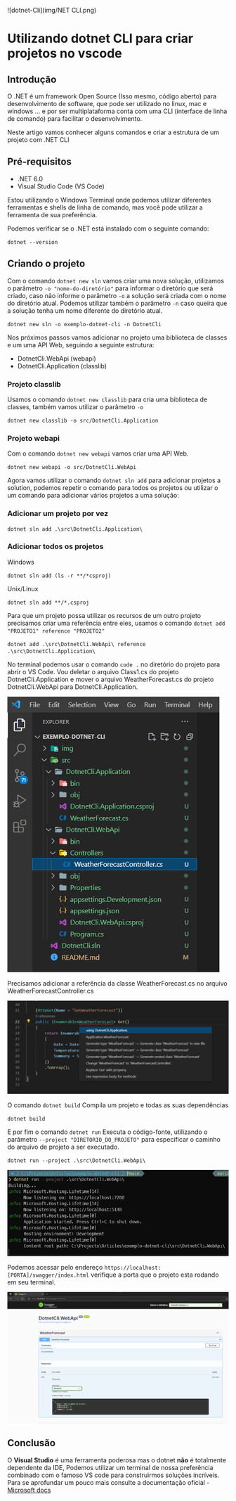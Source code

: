 ![dotnet-Cli](img/NET CLI.png)
# Utilizando dotnet CLI para criar projetos no vscode

## Introdução 

O .NET é um framework Open Source (Isso mesmo, código aberto) para desenvolvimento de software, que pode ser utilizado no linux, mac e windows ...
e por ser multiplataforma conta com uma CLI (interface de linha de comando) para facilitar o desenvolvimento.

Neste artigo vamos conhecer alguns comandos e criar a estrutura de um projeto com .NET CLI

## Pré-requisitos

 + .NET 6.0
 + Visual Studio Code (VS Code) 
 
Estou utilizando o Windows Terminal onde podemos utilizar diferentes ferramentas e shells de linha de comando, mas você pode utilizar a ferramenta de sua preferência.

Podemos verificar se o .NET está instalado com o seguinte comando:

    dotnet --version

## Criando o projeto
Com o comando `dotnet new sln` vamos criar uma nova solução, utilizamos o parâmetro `-o "nome-do-diretório"` para informar o diretório que será criado, caso não informe o parâmetro `-o`  a solução será criada com o nome do diretório atual. Podemos utilizar também o parâmetro `-n` caso queira que a solução tenha um nome diferente do diretório atual.

    dotnet new sln -o exemplo-dotnet-cli -n DotnetCli

Nos próximos passos vamos adicionar no projeto uma biblioteca de classes e um uma API Web, seguindo a seguinte estrutura:

- DotnetCli.WebApi (webapi)
- DotnetCli.Application (classlib)

### Projeto classlib
Usamos o comando `dotnet new classlib` para cria uma biblioteca de classes, também vamos utilizar o parâmetro `-o` 

    dotnet new classlib -o src/DotnetCli.Application


### Projeto webapi

Com o comando `dotnet new webapi` vamos criar uma API Web.

    dotnet new webapi -o src/DotnetCli.WebApi

Agora vamos utilizar o comando `dotnet sln add` para adicionar projetos a solution, podemos repetir o comando para todos os projetos ou utilizar o um comando para adicionar vários projetos a uma solução:

### Adicionar um projeto por vez
	
    dotnet sln add .\src\DotnetCli.Application\

### Adicionar todos os projetos

Windows
    
    dotnet sln add (ls -r **/*csproj)

Unix/Linux

    dotnet sln add **/*.csproj  


Para que um projeto possa utilizar os recursos de um outro projeto precisamos criar uma referência entre eles, usamos o comando  `dotnet add "PROJETO1" reference "PROJETO2"`

    dotnet add .\src\DotnetCli.WebApi\ reference .\src\DotnetCli.Application\

No terminal podemos usar o comando `code .` no diretório do projeto para abrir o VS Code.
Vou deletar o arquivo Class1.cs do projeto DotnetCli.Application e mover o arquivo WeatherForecast.cs do projeto DotnetCli.WebApi para DotnetCli.Application.

![imagem-1](img/img-1.png)

Precisamos adicionar a referência da classe WeatherForecast.cs no arquivo WeatherForecastController.cs

![Imagem-2](img/img-2.png)


O comando `dotnet build` Compila um projeto e todas as suas dependências
    
    dotnet build

E por fim o comando `dotnet run` Executa o código-fonte, utilizando o parâmetro `--project "DIRETORIO_DO_PROJETO"` para especificar o caminho do arquivo de projeto a ser executado.

    dotnet run --project .\src\DotnetCli.WebApi\

![Imagem-3](img/img-3.png)

Podemos acessar pelo endereço `https://localhost:[PORTA]/swagger/index.html` verifique a porta que o projeto esta rodando em seu terminal.

![Imagem-4](img/img-4.png)

## Conclusão

O **Visual Studio** é uma ferramenta poderosa mas o dotnet **não** é totalmente dependente da IDE, Podemos utilizar um terminal de nossa preferência combinado com o famoso VS code para construirmos soluções incríveis. Para se aprofundar um pouco mais consulte a documentação oficial - [Microsoft docs](https://docs.microsoft.com/pt-br/dotnet/core/tools/)
